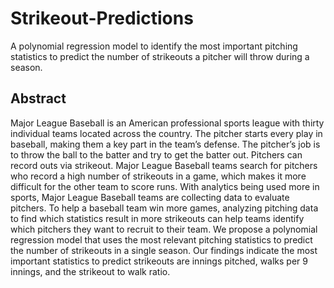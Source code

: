 # Strikeout-Predictions
A polynomial regression model to identify the most important pitching statistics to predict the number of strikeouts a pitcher will throw during a season. 


## Abstract
Major League Baseball is an American professional sports league with thirty individual teams located across the country. The pitcher starts every play in baseball, making them a key part in the team’s defense. The pitcher’s job is to throw the ball to the batter and try to get the batter out. Pitchers can record outs via strikeout. Major League Baseball teams search for pitchers who record a high number of strikeouts in a game, which makes it more difficult for the other team to score runs. With analytics being used more in sports, Major League Baseball teams are collecting data to evaluate pitchers. To help a baseball team win more games, analyzing pitching data to find which statistics result in more strikeouts can help teams identify which pitchers they want to recruit to their team. We propose a polynomial regression model that uses the most relevant pitching statistics to predict the number of strikeouts in a single season. Our findings indicate the most important statistics to predict strikeouts are innings pitched, walks per 9 innings, and the strikeout to walk ratio. 
